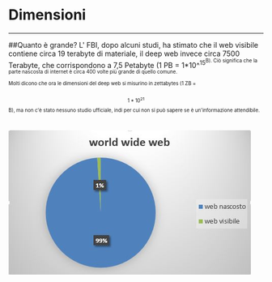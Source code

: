 # Dimensioni

---
##Quanto è grande?
L' FBI, dopo alcuni studi, ha stimato che il web visibile contiene circa 19 terabyte di materiale, il deep web invece circa 7500 Terabyte, che corrispondono a 7,5 Petabyte (1 PB = 1*10^<sup>15<sup/>B). Ciò significa che la parte nascosta di internet è circa 400 volte più grande di quello comune.<br/>
Molti dicono che ora le dimensioni del deep web si misurino in zettabytes (1 ZB =$$1*10^{21} $$B), ma non c'è stato nessuno studio ufficiale, indi per cui non si può sapere se è un'informazione attendibile.<br/><br/>
![](stat.JPG)